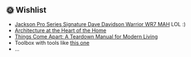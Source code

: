 
## 🌞 Wishlist
* [Jackson Pro Series Signature Dave Davidson Warrior WR7 MAH](https://www.gak.co.uk/en/jackson-pro-series-signature-dave-davidson-warrior-wr7-mah-ebony-fingerboard-walnut-stain/933275) LOL :)
* [Architecture at the Heart of the Home](https://www.amazon.com/Architecture-at-Heart-Home-anglais/dp/1760761486)
* [Things Come Apart: A Teardown Manual for Modern Living ](https://www.amazon.co.uk/Things-Come-Apart-Teardown-Manual/dp/0500516766)
* Toolbox with tools like [this one](https://amzn.eu/d/fHy0zhe)
* ...
